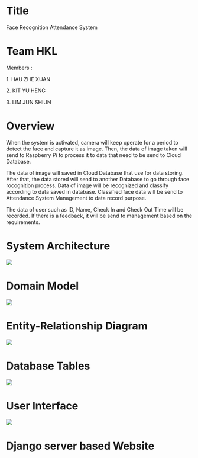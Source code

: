 <!DOCTYPE html>
<html>

<h1>Title</h1>
<body>Face Recognition Attendance System</body>

<h1>Team HKL</h1>
<p>Members : </p>
<p>1. HAU ZHE XUAN</p>
<p>2. KIT YU HENG</p>
<p>3. LIM JUN SHIUN</p>

<h1>Overview</h1>

<p>When the system is activated, camera will keep operate for a period to detect the face and capture it as image. Then, the data of image taken will send to Raspberry Pi to process it to data that need to be send to Cloud Database.</p>
<p>The data of image will saved in Cloud Database that use for data storing. After that, the data stored will send to another Database to go through face rocognition process. Data of image will be recognized and classify according to data saved in database. Classified face data will be send to Attendance System Management to data record purpose.</p> 
<p>The data of user such as ID, Name, Check In and Check Out Time will be recorded. If there is a feedback, it will be send to management based on the requirements.</p>

<h1>System Architecture</h1>
<img src="https://user-images.githubusercontent.com/11400016/67187028-ea143d00-f41b-11e9-87c2-511f3ec8c1cf.png" />

<h1>Domain Model</h1>
<img src="https://user-images.githubusercontent.com/11400016/67187139-2778ca80-f41c-11e9-9e0d-8ac02b5dc316.png" />

<h1>Entity-Relationship Diagram</h1>
<img src="https://user-images.githubusercontent.com/11400016/67187172-3b243100-f41c-11e9-8e39-abd7306cb451.png" />

<h1>Database Tables</h1>
<img src="https://user-images.githubusercontent.com/11400016/67181897-76206780-f410-11e9-87a8-4c0f67f64bbf.jpg" />

<h1>User Interface</h1>
<img src="https://user-images.githubusercontent.com/11400016/67182458-d82d9c80-f411-11e9-9499-4dcc380e1d7e.jpg" />

<h1>Django server based Website</h1>
